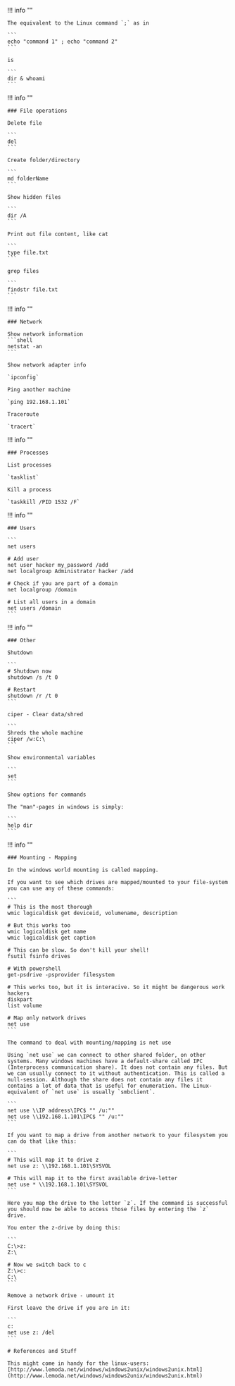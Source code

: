 !!! info ""

    The equivalent to the Linux command `;` as in

    ```
    echo "command 1" ; echo "command 2"
    ```

    is

    ```
    dir & whoami
    ```

!!! info ""

    ### File operations

    Delete file

    ```
    del
    ```

    Create folder/directory

    ```
    md folderName
    ```

    Show hidden files

    ```
    dir /A
    ```

    Print out file content, like cat

    ```
    type file.txt
    ```

    grep files

    ```
    findstr file.txt
    ```

!!! info ""

    ### Network

    Show network information
    ```shell
    netstat -an
    ```

    Show network adapter info

    `ipconfig`

    Ping another machine

    `ping 192.168.1.101`

    Traceroute

    `tracert`

!!! info ""

    ### Processes

    List processes

    `tasklist`

    Kill a process

    `taskkill /PID 1532 /F`

!!! info ""

    ### Users

    ```
    net users

    # Add user
    net user hacker my_password /add
    net localgroup Administrator hacker /add

    # Check if you are part of a domain
    net localgroup /domain

    # List all users in a domain
    net users /domain
    ```

!!! info ""

    ### Other

    Shutdown

    ```
    # Shutdown now
    shutdown /s /t 0

    # Restart
    shutdown /r /t 0
    ```

    ciper - Clear data/shred

    ```
    Shreds the whole machine
    ciper /w:C:\
    ```

    Show environmental variables

    ```
    set
    ```

    Show options for commands

    The "man"-pages in windows is simply:

    ```
    help dir
    ```

!!! info ""

    ### Mounting - Mapping

    In the windows world mounting is called mapping.

    If you want to see which drives are mapped/mounted to your file-system you can use any of these commands:

    ```
    # This is the most thorough
    wmic logicaldisk get deviceid, volumename, description

    # But this works too
    wmic logicaldisk get name
    wmic logicaldisk get caption

    # This can be slow. So don't kill your shell!
    fsutil fsinfo drives

    # With powershell
    get-psdrive -psprovider filesystem

    # This works too, but it is interacive. So it might be dangerous work hackers
    diskpart
    list volume

    # Map only network drives
    net use
    ```

    The command to deal with mounting/mapping is net use

    Using `net use` we can connect to other shared folder, on other systems. Many windows machines have a default-share called IPC (Interprocess communication share). It does not contain any files. But we can usually connect to it without authentication. This is called a null-session. Although the share does not contain any files it contains a lot of data that is useful for enumeration. The Linux-equivalent of `net use` is usually `smbclient`.

    ```
    net use \\IP address\IPC$ "" /u:""
    net use \\192.168.1.101\IPC$ "" /u:""
    ```

    If you want to map a drive from another network to your filesystem you can do that like this:

    ```
    # This will map it to drive z
    net use z: \\192.168.1.101\SYSVOL

    # This will map it to the first available drive-letter
    net use * \\192.168.1.101\SYSVOL
    ```

    Here you map the drive to the letter `z`. If the command is successful you should now be able to access those files by entering the `z` drive.

    You enter the z-drive by doing this:

    ```
    C:\>z:
    Z:\

    # Now we switch back to c
    Z:\>c:
    C:\
    ```

    Remove a network drive - umount it

    First leave the drive if you are in it:

    ```
    c:
    net use z: /del
    ```

    # References and Stuff

    This might come in handy for the linux-users: [http://www.lemoda.net/windows/windows2unix/windows2unix.html](http://www.lemoda.net/windows/windows2unix/windows2unix.html)